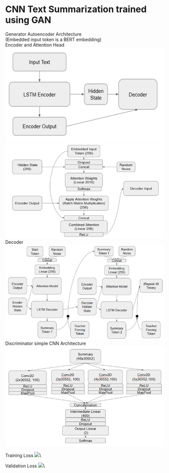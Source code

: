 # CNN Text Summarization trained using GAN

Generator Autoencoder Architecture<br>
(Embedded input token is a BERT embedding)<br>
Encoder and Attention Head<br>
<img src="./Generator_Encoder.PNG" width=500 height=300/>
<img src="./Generator_Attention.PNG" width=500 height=300/>
Decoder<br>
<img src="./Generator_Decoder.PNG" width=500 height=300 />
<br>
Discriminator simple CNN Architecture
<img src="./Discriminator.PNG"/>

Training Loss
<img src="./120epochloss.PNG"/>\

Validation Loss
<img src="./120epochvalloss.PNG"/>\



